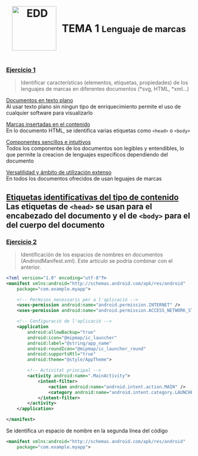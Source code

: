 <div style="display: flex; justify-content: center; align-items: center; text-align: center;">
    <h1 style="display: flex; align-items: center;">
        <img src="https://www.ticarte.com/sites/su/styles/maxxx/public/users/7/teaser/code-markup.jpg?itok=7aKREgQJ" alt="EDD" width="120" height="120" style="margin-right: 15px;">
        <b>TEMA 1 <small>Lenguaje de marcas</small></b>
    </h1>
</div>

### **<u>Ejercicio 1</u>**
>Identificar características (elementos, etiquetas, propiedades) de los lenguajes de marcas en diferentes documentos (*svg, HTML, *xml...)

<u>Documentos en texto plano</u><br/>
Al usar texto plano sin ningun tipo de enriquecimiento permite el uso de cualquier
software para visualizarlo

<u>Marcas insertadas en el contenido</u><br/>
En lo documento HTML, se identifica varias etiquetas como ``<head>`` o ``<body>``

<u>Componentes sencillos e intuitivos</u><br/>
Todos los componentes de los documentos son legibles y entendibles, lo que permite la creacion de lenguajes especificos dependiendo del documento

<u>Versatilidad y ámbito de utilización extenso</u><br/>
En todos los documentos ofrecidos de usan leguajes de marcas

<u>Etiquetas identificativas del tipo de contenido</u><br/>
Las etiquetas de ``<head>`` se usan para el encabezado del documento y el de ``<body>`` para el del cuerpo del documento
---

### **<u>Ejercicio 2</u>**
>Identificación de los espacios de nombres en documentos (AndroidManifest.xml). Este artículo se podría combinar con el anterior.

```xml
<?xml version="1.0" encoding="utf-8"?>
<manifest xmlns:android="http://schemas.android.com/apk/res/android"
    package="com.example.myapp">

    <!-- Permisos necessaris per a l'aplicació -->
    <uses-permission android:name="android.permission.INTERNET" />
    <uses-permission android:name="android.permission.ACCESS_NETWORK_STATE" />

    <!-- Configuració de l'aplicació -->
    <application
        android:allowBackup="true"
        android:icon="@mipmap/ic_launcher"
        android:label="@string/app_name"
        android:roundIcon="@mipmap/ic_launcher_round"
        android:supportsRtl="true"
        android:theme="@style/AppTheme">

        <!-- Activitat principal -->
        <activity android:name=".MainActivity">
            <intent-filter>
                <action android:name="android.intent.action.MAIN" />
                <category android:name="android.intent.category.LAUNCHER" />
            </intent-filter>
        </activity>
    </application>

</manifest>
```

Se identifica un espacio de nombre en la segunda línea del código
```xml
<manifest xmlns:android="http://schemas.android.com/apk/res/android"
    package="com.example.myapp">
```